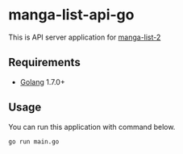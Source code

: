 # manga-list-api-go
This is API server application for [manga-list-2](https://github.com/yoshi10321/manga-list-2)


Requirements
------------
* [Golang](https://golang.org/dl/) 1.7.0+

Usage
-----
You can run this application with command below.
```
go run main.go
```
